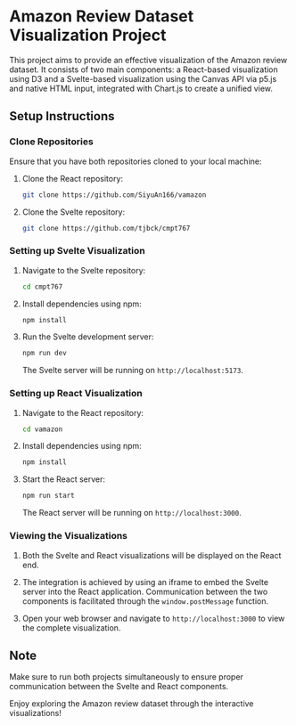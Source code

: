 # Amazon Review Dataset Visualization Project

This project aims to provide an effective visualization of the Amazon review dataset. It consists of two main components: a React-based visualization using D3 and a Svelte-based visualization using the Canvas API via p5.js and native HTML input, integrated with Chart.js to create a unified view.

## Setup Instructions

### Clone Repositories

Ensure that you have both repositories cloned to your local machine:

1. Clone the React repository:

   ```bash
   git clone https://github.com/SiyuAn166/vamazon
   ```

2. Clone the Svelte repository:

   ```bash
   git clone https://github.com/tjbck/cmpt767
   ```

### Setting up Svelte Visualization

1. Navigate to the Svelte repository:

   ```bash
   cd cmpt767
   ```

2. Install dependencies using npm:

   ```bash
   npm install
   ```

3. Run the Svelte development server:

   ```bash
   npm run dev
   ```

   The Svelte server will be running on `http://localhost:5173`.

### Setting up React Visualization

1. Navigate to the React repository:

   ```bash
   cd vamazon
   ```

2. Install dependencies using npm:

   ```bash
   npm install
   ```

3. Start the React server:

   ```bash
   npm run start
   ```

   The React server will be running on `http://localhost:3000`.

### Viewing the Visualizations

1. Both the Svelte and React visualizations will be displayed on the React end.

2. The integration is achieved by using an iframe to embed the Svelte server into the React application. Communication between the two components is facilitated through the `window.postMessage` function.

3. Open your web browser and navigate to `http://localhost:3000` to view the complete visualization.

## Note

Make sure to run both projects simultaneously to ensure proper communication between the Svelte and React components.

Enjoy exploring the Amazon review dataset through the interactive visualizations!
